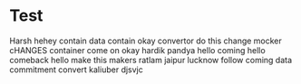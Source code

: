 # Test
Harsh
hehey
contain
data
contain
okay
convertor
do this
change
mocker
cHANGES
container
come on
okay
hardik
pandya
hello
coming
hello
comeback
hello
make this
makers
ratlam
jaipur
lucknow
follow
coming
data
commitment
convert
kaliuber
djsvjc

